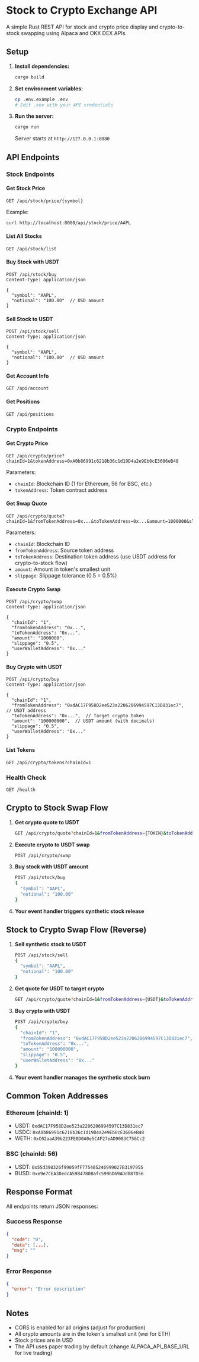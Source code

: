 # Stock to Crypto Exchange API

A simple Rust REST API for stock and crypto price display and crypto-to-stock swapping using Alpaca and OKX DEX APIs.

## Setup

1. **Install dependencies:**
   ```bash
   cargo build
   ```

2. **Set environment variables:**
   ```bash
   cp .env.example .env
   # Edit .env with your API credentials
   ```

3. **Run the server:**
   ```bash
   cargo run
   ```

   Server starts at `http://127.0.0.1:8080`

## API Endpoints

### Stock Endpoints

#### Get Stock Price
```http
GET /api/stock/price/{symbol}
```
Example:
```bash
curl http://localhost:8080/api/stock/price/AAPL
```

#### List All Stocks
```http
GET /api/stock/list
```

#### Buy Stock with USDT
```http
POST /api/stock/buy
Content-Type: application/json

{
  "symbol": "AAPL",
  "notional": "100.00"  // USD amount
}
```

#### Sell Stock to USDT
```http
POST /api/stock/sell
Content-Type: application/json

{
  "symbol": "AAPL",
  "notional": "100.00"  // USD amount
}
```

#### Get Account Info
```http
GET /api/account
```

#### Get Positions
```http
GET /api/positions
```

### Crypto Endpoints

#### Get Crypto Price
```http
GET /api/crypto/price?chainId=1&tokenAddress=0xA0b86991c6218b36c1d19D4a2e9Eb0cE3606eB48
```
Parameters:
- `chainId`: Blockchain ID (1 for Ethereum, 56 for BSC, etc.)
- `tokenAddress`: Token contract address

#### Get Swap Quote
```http
GET /api/crypto/quote?chainId=1&fromTokenAddress=0x...&toTokenAddress=0x...&amount=1000000&slippage=0.5
```
Parameters:
- `chainId`: Blockchain ID
- `fromTokenAddress`: Source token address
- `toTokenAddress`: Destination token address (use USDT address for crypto-to-stock flow)
- `amount`: Amount in token's smallest unit
- `slippage`: Slippage tolerance (0.5 = 0.5%)

#### Execute Crypto Swap
```http
POST /api/crypto/swap
Content-Type: application/json

{
  "chainId": "1",
  "fromTokenAddress": "0x...",
  "toTokenAddress": "0x...",
  "amount": "1000000",
  "slippage": "0.5",
  "userWalletAddress": "0x..."
}
```

#### Buy Crypto with USDT
```http
POST /api/crypto/buy
Content-Type: application/json

{
  "chainId": "1",
  "fromTokenAddress": "0xdAC17F958D2ee523a2206206994597C13D831ec7",  // USDT address
  "toTokenAddress": "0x...",  // Target crypto token
  "amount": "100000000",  // USDT amount (with decimals)
  "slippage": "0.5",
  "userWalletAddress": "0x..."
}
```

#### List Tokens
```http
GET /api/crypto/tokens?chainId=1
```

### Health Check
```http
GET /health
```

## Crypto to Stock Swap Flow

1. **Get crypto quote to USDT**
   ```bash
   GET /api/crypto/quote?chainId=1&fromTokenAddress={TOKEN}&toTokenAddress={USDT}&amount={AMOUNT}
   ```

2. **Execute crypto to USDT swap**
   ```bash
   POST /api/crypto/swap
   ```

3. **Buy stock with USDT amount**
   ```bash
   POST /api/stock/buy
   {
     "symbol": "AAPL",
     "notional": "100.00"
   }
   ```

4. **Your event handler triggers synthetic stock release**

## Stock to Crypto Swap Flow (Reverse)

1. **Sell synthetic stock to USDT**
   ```bash
   POST /api/stock/sell
   {
     "symbol": "AAPL",
     "notional": "100.00"
   }
   ```

2. **Get quote for USDT to target crypto**
   ```bash
   GET /api/crypto/quote?chainId=1&fromTokenAddress={USDT}&toTokenAddress={TARGET_CRYPTO}&amount={USDT_AMOUNT}
   ```

3. **Buy crypto with USDT**
   ```bash
   POST /api/crypto/buy
   {
     "chainId": "1",
     "fromTokenAddress": "0xdAC17F958D2ee523a2206206994597C13D831ec7",
     "toTokenAddress": "0x...",
     "amount": "100000000",
     "slippage": "0.5",
     "userWalletAddress": "0x..."
   }
   ```

4. **Your event handler manages the synthetic stock burn**

## Common Token Addresses

### Ethereum (chainId: 1)
- USDT: `0xdAC17F958D2ee523a2206206994597C13D831ec7`
- USDC: `0xA0b86991c6218b36c1d19D4a2e9Eb0cE3606eB48`
- WETH: `0xC02aaA39b223FE8D0A0e5C4F27eAD9083C756Cc2`

### BSC (chainId: 56)
- USDT: `0x55d398326f99059fF775485246999027B3197955`
- BUSD: `0xe9e7CEA3DedcA5984780Bafc599bD69ADd087D56`

## Response Format

All endpoints return JSON responses:

### Success Response
```json
{
  "code": "0",
  "data": [...],
  "msg": ""
}
```

### Error Response
```json
{
  "error": "Error description"
}
```

## Notes

- CORS is enabled for all origins (adjust for production)
- All crypto amounts are in the token's smallest unit (wei for ETH)
- Stock prices are in USD
- The API uses paper trading by default (change ALPACA_API_BASE_URL for live trading)